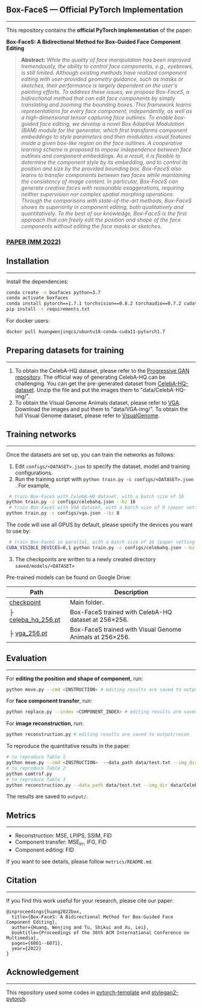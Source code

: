 ## Box-FaceS — Official PyTorch Implementation

---

This repository contains the **official PyTorch implementation** of the paper:

**Box-FaceS: A Bidirectional Method for Box-Guided Face Component Editing**

> **Abstract:** *While the quality of face manipulation has been improved tremendously, the ability to control face components, e.g., eyebrows, is still limited. Although existing methods have realized component editing with user-provided geometry guidance, such as masks or sketches, their performance is largely dependent on the user's painting efforts. To address these issues, we propose Box-FaceS, a bidirectional method that can edit face components by simply translating and zooming the bounding boxes. This framework learns representations for every face component, independently, as well as a high-dimensional tensor capturing face outlines. To enable box-guided face editing, we develop a novel Box Adaptive Modulation (BAM) module for the generator, which first transforms component embeddings to style parameters and then modulates visual features inside a given box-like region on the face outlines. A cooperative learning scheme is proposed to impose independence between face outlines and component embeddings. As a result, it is flexible to determine the component style by its embedding, and to control its position and size by the provided bounding box. Box-FaceS also learns to transfer components between two faces while maintaining the consistency of image content. In particular, Box-FaceS can generate creative faces with reasonable exaggerations, requiring neither supervision nor complex spatial morphing operations. Through the comparisons with state-of-the-art methods, Box-FaceS shows its superiority in component editing, both qualitatively and quantitatively. To the best of our knowledge, Box-FaceS is the first approach that can freely edit the position and shape of the face components without editing the face masks or sketches.*

### [PAPER (MM 2022)](https://dl.acm.org/doi/10.1145/3503161.3548392)
## Installation

---

Install the dependencies:
```bash
conda create -n boxfaces python=3.7
conda activate boxfaces
conda install pytorch==1.7.1 torchvision==0.8.2 torchaudio==0.7.2 cudatoolkit=11.0 -c pytorch
pip install -r requirements.txt
```
For docker users:

```bash
docker pull huangwenjingcs/ubuntu18-conda-cuda11-pytorch1.7
```

## Preparing datasets for training

---

1. To obtain the CelebA-HQ dataset, please refer to the [Progressive GAN repository](https://github.com/tkarras/progressive_growing_of_gans). The official way of generating CelebA-HQ can be challenging. You can get the pre-generated dataset from [CelebA-HQ-dataset](https://drive.google.com/file/d/17wOT2Du1oKMU8DtRWupR_m1mgWvnGl1I/view?usp=sharing). Unzip the file and put the images them to "data/CelebA-HQ-img/".
2. To obtain the  Visual Genome Animals dataset, please refer to [VGA](https://drive.google.com/file/d/1WYBmk2pSBDtJcx-MFjJzwaX7FiDRL4sa/view?usp=sharing). Download the images and put them to "data/VGA-img/".  To obtain the full Visual Genome dataset, please refer to [VisualGenome](https://visualgenome.org/).
## Training networks

---

Once the datasets are set up, you can train the networks as follows:

1. Edit `configs/<DATASET>.json` to specify the dataset, model and training configurations.
1. Run the training script with `python train.py -c configs/<DATASET>.json `. For example, 
```bash
 # train Box-FaceS with CelebA-HQ dataset, with a batch size of 16
python train.py -c configs/celebahq.json --bz 16
 # train Box-FaceS with VGA dataset, with a batch size of 8 (paper setting on vga)
python train.py -c configs/vga.json --bz 8
```

   The code will use all GPUS by default, please specify the devices you want to use by:

```bash
 # train Box-FaceS in parallel, with a batch size of 16 (paper setting on celebahq)
CUDA_VISIBLE_DEVICES=0,1 python train.py -c configs/celebahq.json --bz 8
```

3. The checkpoints are written to a newly created directory `saved/models/<DATASET>`

Pre-trained models can be found on Google Drive:

| Path                                                         | Description                                              |
| ------------------------------------------------------------ | -------------------------------------------------------- |
| [checkpoint](https://drive.google.com/drive/folders/1gMhaWgNnE_0Ld-zOtVJ4kw4qxudW_Q0p?usp=sharing) | Main folder.                                             |
| ├  [celeba_hq_256.pt](https://drive.google.com/file/d/1RXluIY-MvDdbqS2dPxllQpCoywXFHQZV/view?usp=sharing) | Box-FaceS trained with CelebA-HQ dataset at 256×256.     |
| ├  [vga_256.pt](https://drive.google.com/file/d/19sO0xF4gr8cllW2uzOONgLvciB39Mx3H/view?usp=sharing) | Box-FaceS trained with Visual Genome Animals at 256×256. |

## Evaluation 

---

For **editing  the position and shape of component**, run:

```bash
python move.py --cmd <INSTRUCTION> # editing results are saved to output/move/<INSTRUCTION>
```

For **face component transfer**, run:

```bash
python replace.py --index <COMPONENT_INDEX> # editing results are saved to output/replace/
```

For **image reconstruction**, run:

```bash
python reconstruction.py # editing results are saved to output/recon
```

To reproduce the quantitative results in the paper:

```bash
# to reproduce Table 1
python move.py --cmd <INSTRUCTION>  --data_path data/test.txt --img_dir data/CelebA-HQ-img
# to reproduce Table 2
python comtrsf.py
# to reproduce Table 3
python reconstruction.py --data_path data/test.txt --img_dir data/CelebA-HQ-img
```


The results are saved to `output/`.

## Metrics 

---

- Reconstruction:  MSE, LPIPS, SSIM, FID
- Component transfer: MSE$_{\text{irr}}$, IFG, FID
- Component editing:  FID

If you want to see details, please follow `metrics/README.md`.

## Citation

---

If you find this work useful for your research, please cite our paper:
```
@inproceedings{huang2022box,
  title={Box-FaceS: A Bidirectional Method for Box-Guided Face Component Editing},
  author={Huang, Wenjing and Tu, Shikui and Xu, Lei},
  booktitle={Proceedings of the 30th ACM International Conference on Multimedia},
  pages={6061--6071},
  year={2022}
}
```

## Acknowledgement

---
This repository used some codes in [pytorch-template](https://github.com/victoresque/pytorch-template) and [stylegan2-pytorch](https://github.com/rosinality/stylegan2-pytorch).

